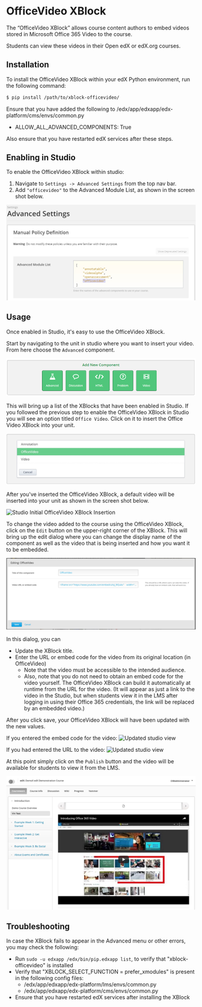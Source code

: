 OfficeVideo XBlock
===================

The “OfficeVideo XBlock” allows course content authors to embed videos stored in Microsoft Office 365 Video to the course.

Students can view these videos in their Open edX or edX.org courses.

Installation
------------

To install the OfficeVideo XBlock within your edX Python environment, run the following command:

```bash
$ pip install /path/to/xblock-officevideo/
```

Ensure that you have added the following to /edx/app/edxapp/edx-platform/cms/envs/common.py
- ALLOW_ALL_ADVANCED_COMPONENTS: True

Also ensure that you have restarted edX services after these steps.

Enabling in Studio
------------------

To enable the OfficeVideo XBlock within studio:

1. Navigate to `Settings -> Advanced Settings` from the top nav bar.
2. Add `"officevideo"` to the Advanced Module List, as shown in the screen shot below.

![Advanced Module List](docs/img/officevideo_advanced.jpg)

Usage
-----
Once enabled in Studio, it's easy to use the OfficeVideo XBlock.

Start by navigating to the unit in studio where you want to insert your video. From here choose the `Advanced` component.

![Studio Component List](docs/img/component_list.png)

This will bring up a list of the XBlocks that have been enabled in Studio. If you followed the previous step to enable the OfficeVideo XBlock in Studio you will see an option titled `Office Video`. Click on it to insert the Office Video XBlock into your unit.

![Studio Advanced Component Selection](docs/img/officevideo_button.jpg)

After you've inserted the OfficeVideo XBlock, a default video will be inserted into your unit as shown in the screen shot below.

![Studio Initial OfficeVideo XBlock Insertion](docs/img/officevideo_default.png)

To change the video added to the course using the OfficeVideo XBlock, click on the `Edit` button on the upper-right corner of the XBlock. This will bring up the edit dialog where you can change the display name of the component as well as the video that is being inserted and how you want it to be embedded.

![Edit inserted document](docs/img/officevideo_edit.jpg)

In this dialog, you can

- Update the XBlock title.
- Enter the URL or embed code for the video from its original location (in OfficeVideo) 
    - Note that the video must be accessible to the intended audience. 
    - Also, note that you do not need to obtain an embed code for the video yourself. The OfficeVideo XBlock can build it automatically at runtime from the URL for the video. (It will appear as just a link to the video in the Studio, but when students view it in the LMS after logging in using their Office 365 credentials, the link will be replaced by an embedded video.)

After you click save, your OfficeVideo XBlock will have been updated with the new values.

If you entered the embed code for the video:
![Updated studio view](docs/img/officevideo_studio_view.png)

If you had entered the URL to the video:
![Updated studio view](docs/img/officevideo_studio_view_link.png)

At this point simply click on the `Publish` button and the video will be available for students to view it from the LMS.

![Published Office Video XBlock in LMS](docs/img/officevideo_student_view.jpg)

Troubleshooting
---------------

In case the XBlock fails to appear in the Advanced menu or other errors, you may check the following:
- Run `sudo -u edxapp /edx/bin/pip.edxapp list`, to verify that "xblock-officevideo" is installed
- Verify that "XBLOCK_SELECT_FUNCTION = prefer_xmodules" is present in the following config files:
  - /edx/app/edxapp/edx-platform/lms/envs/common.py
  - /edx/app/edxapp/edx-platform/cms/envs/common.py
- Ensure that you have restarted edX services after installing the XBlock
